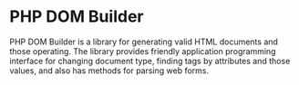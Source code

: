 # PHP DOM Builder
PHP DOM Builder is a library for generating valid HTML documents and those operating. The library provides friendly application programming interface for changing document type, finding tags by attributes and those values, and also has methods for parsing web forms.
